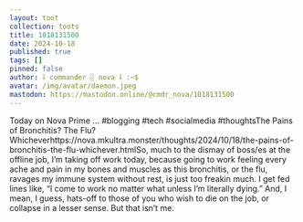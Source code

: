 ```yaml
---
layout: toot
collection: toots
title: 1018131500
date: 2024-10-18
published: true
tags: []
pinned: false
author: ⸸ commander ░ nova ⸸ :~$
avatar: /img/avatar/daemon.jpeg
mastodon: https://mastodon.online/@cmdr_nova/1018131500
---
```


Today on Nova Prime ... #blogging #tech #socialmedia #thoughtsThe Pains of Bronchitis? The Flu? Whicheverhttps://nova.mkultra.monster/thoughts/2024/10/18/the-pains-of-bronchitis-the-flu-whichever.htmlSo, much to the dismay of boss/es at the offline job, I’m taking off work today, because going to work feeling every ache and pain in my bones and muscles as this bronchitis, or the flu, ravages my immune system without rest, is just too freakin much. I get fed lines like, “I come to work no matter what unless I’m literally dying.” And, I mean, I guess, hats-off to those of you who wish to die on the job, or collapse in a lesser sense. But that isn’t me.
